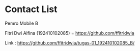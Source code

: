 # Contact List
Pemro Mobile B

Fitri Dwi Alfina (192410102085) = https://github.com/ffitridwia

Link : https://github.com/ffitridwia/tugas-01_192410102085_B/
